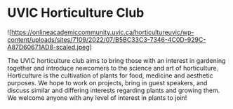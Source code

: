 # UVIC Horticulture Club  
![https://onlineacademiccommunity.uvic.ca/horticultureuvic/wp-content/uploads/sites/7109/2022/07/B5BC33C3-7346-4C0D-929C-A87D60671AD8-scaled.jpeg]

The UVIC horticulture club aims to bring those with an interest in gardening together and introduce newcomers to the science and art of horticulture. Horticulture is the cultivation of plants for food, medicine and aesthetic purposes. We hope to work on projects, bring in guest speakers, and discuss similar and differing interests regarding plants and growing them. We welcome anyone with any level of interest in plants to join!
